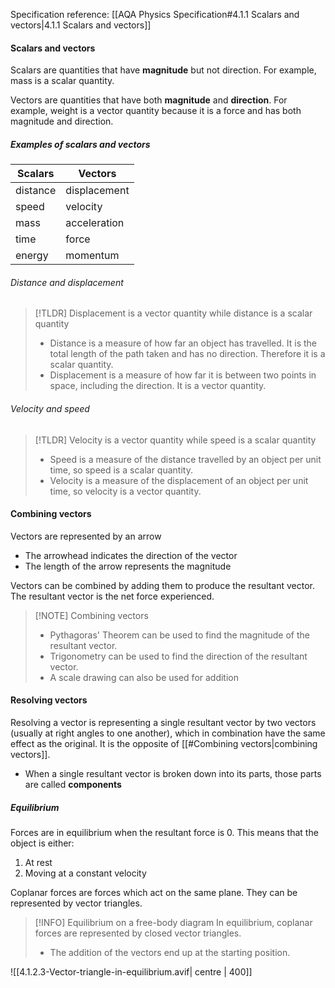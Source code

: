 Specification reference: [[AQA Physics Specification#4.1.1 Scalars and vectors|4.1.1 Scalars and vectors]] 

#### Scalars and vectors
Scalars are quantities that have **magnitude** but not direction. For example, mass is a scalar quantity.

Vectors are quantities that have both **magnitude** and **direction**. For example, weight is a vector quantity because it is a force and has both magnitude and direction.

##### Examples of scalars and vectors

| **Scalars** | **Vectors**  |
| ----------- | ------------ |
| distance    | displacement |
| speed       | velocity     |
| mass        | acceleration |
| time        | force        |
| energy      | momentum     |
###### Distance and displacement

> [!TLDR] Displacement is a vector quantity while distance is a scalar quantity
> - Distance is a measure of how far an object has travelled. It is the total length of the path taken and has no direction. Therefore it is a scalar quantity.
> - Displacement is a measure of how far it is between two points in space, including the direction. It is a vector quantity.
###### Velocity and speed

> [!TLDR] Velocity is a vector quantity while speed is a scalar quantity
>- Speed is a measure of the distance travelled by an object per unit time, so speed is a scalar quantity.
> - Velocity is a measure of the displacement of an object per unit time, so velocity is a vector quantity.
#### Combining vectors

Vectors are represented by an arrow
- The arrowhead indicates the direction of the vector
- The length of the arrow represents the magnitude

Vectors can be combined by adding them to produce the resultant vector. The resultant vector is the net force experienced.


> [!NOTE] Combining vectors
> - Pythagoras' Theorem can be used to find the magnitude of the resultant vector.
> - Trigonometry can be used to find the direction of the resultant vector.
> - A scale drawing can also be used for addition

#### Resolving vectors
Resolving a vector is representing a single resultant vector by two vectors (usually at right angles to one another), which in combination have the same effect as the original. It is the opposite of [[#Combining vectors|combining vectors]].

- When a single resultant vector is broken down into its parts, those parts are called **components**
##### Equilibrium
Forces are in equilibrium when the resultant force is 0. This means that the object is either:
1. At rest
2. Moving at a constant velocity

Coplanar forces are forces which act on the same plane. They can be represented by vector triangles.

> [!INFO] Equilibrium on a free-body diagram
> In equilibrium, coplanar forces are represented by closed vector triangles.
> - The addition of the vectors end up at the starting position.

![[4.1.2.3-Vector-triangle-in-equilibrium.avif| centre | 400]]